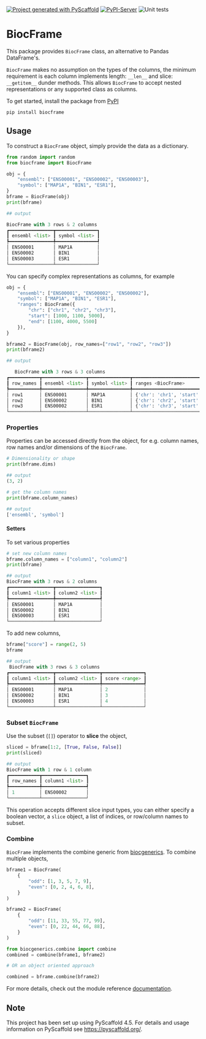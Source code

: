 <!-- These are examples of badges you might want to add to your README:
     please update the URLs accordingly

[![Built Status](https://api.cirrus-ci.com/github/<USER>/BiocFrame.svg?branch=main)](https://cirrus-ci.com/github/<USER>/BiocFrame)
[![ReadTheDocs](https://readthedocs.org/projects/BiocFrame/badge/?version=latest)](https://BiocFrame.readthedocs.io/en/stable/)
[![Coveralls](https://img.shields.io/coveralls/github/<USER>/BiocFrame/main.svg)](https://coveralls.io/r/<USER>/BiocFrame)
[![PyPI-Server](https://img.shields.io/pypi/v/BiocFrame.svg)](https://pypi.org/project/BiocFrame/)
[![Conda-Forge](https://img.shields.io/conda/vn/conda-forge/BiocFrame.svg)](https://anaconda.org/conda-forge/BiocFrame)
[![Monthly Downloads](https://pepy.tech/badge/BiocFrame/month)](https://pepy.tech/project/BiocFrame)
[![Twitter](https://img.shields.io/twitter/url/http/shields.io.svg?style=social&label=Twitter)](https://twitter.com/BiocFrame)
-->

[![Project generated with PyScaffold](https://img.shields.io/badge/-PyScaffold-005CA0?logo=pyscaffold)](https://pyscaffold.org/)
[![PyPI-Server](https://img.shields.io/pypi/v/BiocFrame.svg)](https://pypi.org/project/BiocFrame/)
![Unit tests](https://github.com/BiocPy/BiocFrame/actions/workflows/pypi-test.yml/badge.svg)

# BiocFrame

This package provides `BiocFrame` class, an alternative to Pandas DataFrame's.

`BiocFrame` makes no assumption on the types of the columns, the minimum requirement is each column implements length: `__len__` and slice: `__getitem__` dunder methods. This allows `BiocFrame` to accept nested representations or any supported class as columns.


To get started, install the package from [PyPI](https://pypi.org/project/biocframe/)

```shell
pip install biocframe
```

## Usage

To construct a `BiocFrame` object, simply provide the data as a dictionary.

```python
from random import random
from biocframe import BiocFrame

obj = {
    "ensembl": ["ENS00001", "ENS00002", "ENS00003"],
    "symbol": ["MAP1A", "BIN1", "ESR1"],
}
bframe = BiocFrame(obj)
print(bframe)

## output

BiocFrame with 3 rows & 2 columns
┏━━━━━━━━━━━━━━━━┳━━━━━━━━━━━━━━━┓
┃ ensembl <list> ┃ symbol <list> ┃
┡━━━━━━━━━━━━━━━━╇━━━━━━━━━━━━━━━┩
│ ENS00001       │ MAP1A         │
│ ENS00002       │ BIN1          │
│ ENS00003       │ ESR1          │
└────────────────┴───────────────┘
```

You can specify complex representations as columns, for example

```python
obj = {
    "ensembl": ["ENS00001", "ENS00002", "ENS00002"],
    "symbol": ["MAP1A", "BIN1", "ESR1"],
    "ranges": BiocFrame({
        "chr": ["chr1", "chr2", "chr3"],
        "start": [1000, 1100, 5000],
        "end": [1100, 4000, 5500]
    }),
}

bframe2 = BiocFrame(obj, row_names=["row1", "row2", "row3"])
print(bframe2)

## output

   BiocFrame with 3 rows & 3 columns
┏━━━━━━━━━━━┳━━━━━━━━━━━━━━━━┳━━━━━━━━━━━━━━━┳━━━━━━━━━━━━━━━━━━━━━━━━━━━━━━━━━━━━━━━━━━━━━┓
┃ row_names ┃ ensembl <list> ┃ symbol <list> ┃ ranges <BiocFrame>                          ┃
┡━━━━━━━━━━━╇━━━━━━━━━━━━━━━━╇━━━━━━━━━━━━━━━╇━━━━━━━━━━━━━━━━━━━━━━━━━━━━━━━━━━━━━━━━━━━━━┩
│ row1      │ ENS00001       │ MAP1A         │ {'chr': 'chr1', 'start': 1000, 'end': 1100} │
│ row2      │ ENS00002       │ BIN1          │ {'chr': 'chr2', 'start': 1100, 'end': 4000} │
│ row3      │ ENS00002       │ ESR1          │ {'chr': 'chr3', 'start': 5000, 'end': 5500} │
└───────────┴────────────────┴───────────────┴─────────────────────────────────────────────┘
```

### Properties

Properties can be accessed directly from the object, for e.g. column names, row names and/or dimensions of the `BiocFrame`.

```python
# Dimensionality or shape
print(bframe.dims)

## output
(3, 2)

# get the column names
print(bframe.column_names)

## output
['ensembl', 'symbol']
```

#### Setters

To set various properties

```python
# set new column names
bframe.column_names = ["column1", "column2"]
print(bframe)

## output
BiocFrame with 3 rows & 2 columns
┏━━━━━━━━━━━━━━━━┳━━━━━━━━━━━━━━━━┓
┃ column1 <list> ┃ column2 <list> ┃
┡━━━━━━━━━━━━━━━━╇━━━━━━━━━━━━━━━━┩
│ ENS00001       │ MAP1A          │
│ ENS00002       │ BIN1           │
│ ENS00003       │ ESR1           │
└────────────────┴────────────────┘
```

To add new columns,

```python
bframe["score"] = range(2, 5)
bframe

## output
 BiocFrame with 3 rows & 3 columns
┏━━━━━━━━━━━━━━━━┳━━━━━━━━━━━━━━━━┳━━━━━━━━━━━━━━━┓
┃ column1 <list> ┃ column2 <list> ┃ score <range> ┃
┡━━━━━━━━━━━━━━━━╇━━━━━━━━━━━━━━━━╇━━━━━━━━━━━━━━━┩
│ ENS00001       │ MAP1A          │ 2             │
│ ENS00002       │ BIN1           │ 3             │
│ ENS00003       │ ESR1           │ 4             │
└────────────────┴────────────────┴───────────────┘
```

### Subset `BiocFrame`

Use the subset (`[]`) operator to **slice** the object,

```python
sliced = bframe[1:2, [True, False, False]]
print(sliced)

## output
BiocFrame with 1 row & 1 column
┏━━━━━━━━━━━┳━━━━━━━━━━━━━━━━┓
┃ row_names ┃ column1 <list> ┃
┡━━━━━━━━━━━╇━━━━━━━━━━━━━━━━┩
│ 1         │ ENS00002       │
└───────────┴────────────────┘

```

This operation accepts different slice input types, you can either specify a boolean vector, a `slice` object, a list of indices, or row/column names to subset.


### Combine

`BiocFrame` implements the combine generic from [biocgenerics](https://github.com/BiocPy/generics). To combine multiple objects,

```python
bframe1 = BiocFrame(
    {
        "odd": [1, 3, 5, 7, 9],
        "even": [0, 2, 4, 6, 8],
    }
)

bframe2 = BiocFrame(
    {
        "odd": [11, 33, 55, 77, 99],
        "even": [0, 22, 44, 66, 88],
    }
)

from biocgenerics.combine import combine
combined = combine(bframe1, bframe2)

# OR an object oriented approach

combined = bframe.combine(bframe2)
```

For more details, check out the module reference [documentation](https://biocpy.github.io/BiocFrame/api/biocframe.html#biocframe.BiocFrame.BiocFrame).


<!-- pyscaffold-notes -->

## Note

This project has been set up using PyScaffold 4.5. For details and usage
information on PyScaffold see https://pyscaffold.org/.
